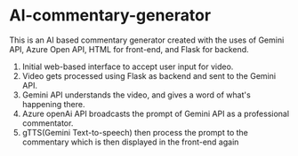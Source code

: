 # AI-commentary-generator
This is an AI based commentary generator created with the uses of  Gemini API, Azure Open API, HTML for front-end, and Flask for backend.
1. Initial web-based interface to accept user input for video.
2. Video gets processed using Flask as backend and sent to the Gemini API.
3. Gemini API understands the video, and gives a word of what's happening there.
4. Azure openAi API broadcasts the prompt of Gemini API as a professional commentator.
5. gTTS(Gemini Text-to-speech) then process the prompt to the commentary which is then displayed in the front-end again
